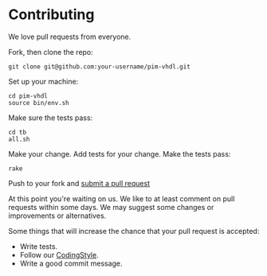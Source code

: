 # Contributing

We love pull requests from everyone.

Fork, then clone the repo:

    git clone git@github.com:your-username/pim-vhdl.git

Set up your machine:

    cd pim-vhdl
    source bin/env.sh

Make sure the tests pass:

    cd tb
    all.sh

Make your change. Add tests for your change. Make the tests pass:

    rake

Push to your fork and [submit a pull request](./compare/)

At this point you're waiting on us. We like to at least comment on pull requests
within some days. We may suggest some changes or improvements or alternatives.

Some things that will increase the chance that your pull request is accepted:

* Write tests.
* Follow our [CodingStyle](./README.md#CodingStyle).
* Write a good commit message.
